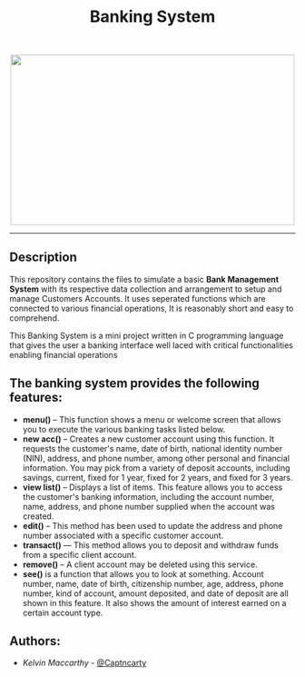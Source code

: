 <h1 align ="center">Banking System</h1><br>
<p align ="center">
    <img width="500" height="300" src="https://www.fintechnews.org/wp-content/uploads/2019/08/Are-the-new-digital-banks-actually-disrupting-anything-696x464.jpeg">
</p>

------------



## Description

This repository contains the files to simulate a basic **Bank Management System** with its respective data collection and arrangement to setup and manage Customers Accounts. It uses seperated functions which are connected to various financial operations, It is reasonably short and easy to comprehend.

This Banking System is a mini project written in C programming language that gives the user a banking interface well laced with critical functionalities enabling financial operations

## The banking system provides the following features:

* **menu()** – This function shows a menu or welcome screen that allows you to execute the various banking tasks listed below.
* **new acc()** – Creates a new customer account using this function. It requests the customer's name, date of birth, national identity number (NIN), address, and phone number, among other personal and financial information. You may pick from a variety of deposit accounts, including savings, current, fixed for 1 year, fixed for 2 years, and fixed for 3 years.
* **view list()** – Displays a list of items. This feature allows you to access the customer's banking information, including the account number, name, address, and phone number supplied when the account was created.
* **edit()** – This method has been used to update the address and phone number associated with a specific customer account.
* **transact()** — This method allows you to deposit and withdraw funds from a specific client account.
* **remove()** – A client account may be deleted using this service.
* **see()** is a function that allows you to look at something. Account number, name, date of birth, citizenship number, age, address, phone number, kind of account, amount deposited, and date of deposit are all shown in this feature. It also shows the amount of interest earned on a certain account type.

## Authors:

- *Kelvin Maccarthy* - [@Captncarty](https://github.com/Captncarty)

